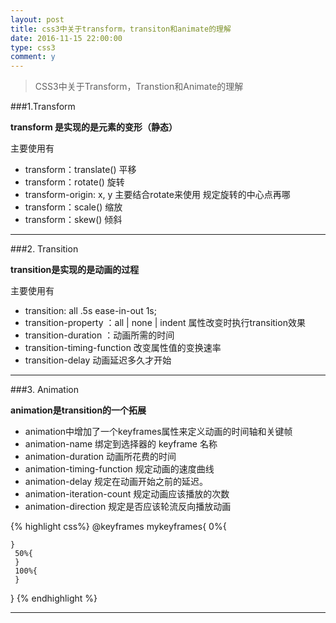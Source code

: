 ```yaml
---
layout: post
title: css3中关于transform，transiton和animate的理解
date: 2016-11-15 22:00:00
type: css3
comment: y
---
```


>CSS3中关于Transform，Transtion和Animate的理解

###1.Transform

**transform 是实现的是元素的变形（静态）**

主要使用有

- transform：translate() 平移 
- transform：rotate() 旋转 
- transform-origin: x, y 主要结合rotate来使用 规定旋转的中心点再哪 
- transform：scale() 缩放 
- transform：skew() 倾斜

---





###2. Transition

**transition是实现的是动画的过程**

主要使用有

- transition: all .5s ease-in-out 1s; 
- transition-property ：all | none | indent 属性改变时执行transition效果 
- transition-duration ：动画所需的时间 
- transition-timing-function 改变属性值的变换速率 
- transition-delay 动画延迟多久才开始

---
###3. Animation

**animation是transition的一个拓展**

- animation中增加了一个keyframes属性来定义动画的时间轴和关键帧 
- animation-name 绑定到选择器的 keyframe 名称 
- animation-duration 动画所花费的时间 
- animation-timing-function 规定动画的速度曲线 
- animation-delay 规定在动画开始之前的延迟。 
- animation-iteration-count 规定动画应该播放的次数 
- animation-direction 规定是否应该轮流反向播放动画


{% highlight css%}
  @keyframes mykeyframes{
    0%{

    }
     50%{
     }
     100%{
     }
   }
{% endhighlight %}

---